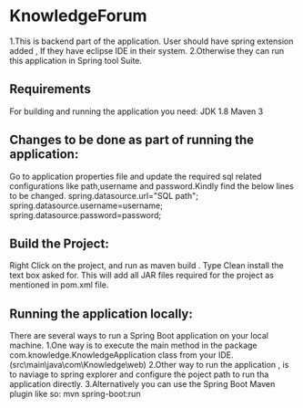 # KnowledgeForum

1.This is backend part of the application. User should have spring extension added , If they have eclipse IDE in their system. 
2.Otherwise they can run this application in Spring tool Suite. 

## Requirements

For building and running the application you need:
JDK 1.8
Maven 3

## Changes to be done as part of running the application:

Go to application properties file and update the required sql related configurations like path,username and password.Kindly find the below lines to be changed.
spring.datasource.url="SQL path";
spring.datasource.username=username;
spring.datasource.password=password;

## Build the Project:

Right Click on the project, and run as maven build .
Type Clean install the text box asked for.
This will add all JAR files required for the project as mentioned in pom.xml file.

## Running the application locally:

There are several ways to run a Spring Boot application on your local machine. 
1.One way is to execute the main method in the package com.knowledge.KnowledgeApplication class from your IDE.
(src\main\java\com\Knowledge\web)
2.Other way to run the application , is to naviage to spring explorer and configure the poject path to run tha application directly.
3.Alternatively you can use the Spring Boot Maven plugin like so:
  mvn spring-boot:run







